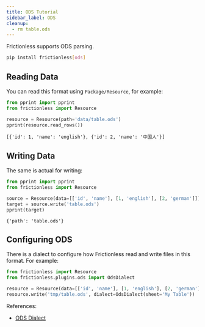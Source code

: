 ```yaml
---
title: ODS Tutorial
sidebar_label: ODS
cleanup:
  - rm table.ods
---
```


Frictionless supports ODS parsing.

```bash title="CLI"
pip install frictionless[ods]
```

## Reading Data

You can read this format using `Package/Resource`, for example:

```python script title="Python"
from pprint import pprint
from frictionless import Resource

resource = Resource(path='data/table.ods')
pprint(resource.read_rows())
```
```
[{'id': 1, 'name': 'english'}, {'id': 2, 'name': '中国人'}]
```

## Writing Data

The same is actual for writing:

```python script title="Python"
from pprint import pprint
from frictionless import Resource

source = Resource(data=[['id', 'name'], [1, 'english'], [2, 'german']])
target = source.write('table.ods')
pprint(target)
```
```
{'path': 'table.ods'}
```

## Configuring ODS

There is a dialect to configure how Frictionless read and write files in this format. For example:

```python title="Python"
from frictionless import Resource
from frictionless.plugins.ods import OdsDialect

resource = Resource(data=[['id', 'name'], [1, 'english'], [2, 'german']])
resource.write('tmp/table.ods', dialect=OdsDialect(sheet='My Table'))
```

References:
- [ODS Dialect](../../references/formats-reference.md#ods)
